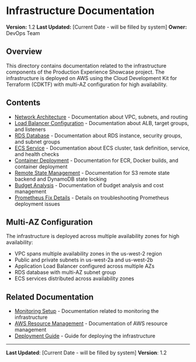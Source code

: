 # Infrastructure Documentation

**Version:** 1.2
**Last Updated:** [Current Date - will be filled by system]
**Owner:** DevOps Team

## Overview

This directory contains documentation related to the infrastructure components of the Production Experience Showcase project. The infrastructure is deployed on AWS using the Cloud Development Kit for Terraform (CDKTF) with multi-AZ configuration for high availability.

## Contents

- [Network Architecture](./network-architecture.md) - Documentation about VPC, subnets, and routing
- [Load Balancer Configuration](./load-balancer.md) - Documentation about ALB, target groups, and listeners
- [RDS Database](./rds-database.md) - Documentation about RDS instance, security groups, and subnet groups
- [ECS Service](./ecs-service.md) - Documentation about ECS cluster, task definition, service, and health checks
- [Container Deployment](./container-deployment.md) - Documentation for ECR, Docker builds, and container deployment
- [Remote State Management](./remote-state.md) - Documentation for S3 remote state backend and DynamoDB state locking
- [Budget Analysis](./ongoing-budget.md) - Documentation of budget analysis and cost management
- [Prometheus Fix Details](./prometheus-fix.md) - Details on troubleshooting Prometheus deployment issues

## Multi-AZ Configuration

The infrastructure is deployed across multiple availability zones for high availability:

- VPC spans multiple availability zones in the us-west-2 region
- Public and private subnets in us-west-2a and us-west-2b
- Application Load Balancer configured across multiple AZs
- RDS database with multi-AZ subnet group
- ECS services distributed across availability zones

## Related Documentation

- [Monitoring Setup](../processes/monitoring-setup.md) - Documentation related to monitoring the infrastructure
- [AWS Resource Management](../processes/resource-management.md) - Documentation of AWS resource management
- [Deployment Guide](../guides/deployment-guide.md) - Guide for deploying the infrastructure

---

**Last Updated**: [Current Date - will be filled by system]
**Version**: 1.2
